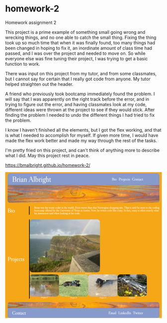 # homework-2
Homework assignment 2

This project is a prime example of something small going wrong and wrecking things, and no one able to catch the small thing. Fixing the thing took up so much time that when it was finally found, too many things had been changed in hoping to fix it, an inordinate amount of class time had passed, and I was over the project and needed to move on. So while everyone else was fine tuning their project, I was trying to get a basic function to work. 

There was input on this project from my tutor, and from some classmates, but I cannot say for certain that I really got code from anyone. My tutor helped straighten out the header. 

A friend who previously took bootcamp immediately found the problem. I will say that I was apparently on the right track before the error, and in trying to figure out the error, and having classmates look at my code, different ideas were thrown at the project to see if they would stick. After finding the problem I needed to undo the different things I had tried to fix the problem. 

I know I haven't finished all the elements, but I got the flex working, and that is what I needed to accomplish for myself. If given more time, I would have made the flex work better and made my way through the rest of the tasks. 

I'm pretty fried on this project, and can't think of anything more to describe what I did. May this project rest in peace. 

https://bmalbright.github.io/homework-2/

![](./assets/pics/screencapture-hw2.png)